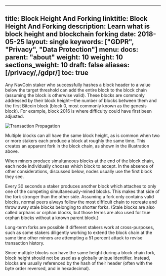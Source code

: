 

---
title: Block Height And Forking
linktitle: Block Height And Forking
description: Learn what is block height and blockchain forking
date: 2018-05-25
layout: single
keywords: ["GDPR", "Privacy", "Data Protection"]
menu:
  docs:
    parent: "about"
    weight: 10
weight: 10
sections_weight: 10
draft: false
aliases: [/privacy/,/gdpr/]
toc: true
---

Any NavCoin staker who successfully hashes a block header to a value below the target threshold can add the entire block to the block chain (assuming the block is otherwise valid). These blocks are commonly addressed by their block height—the number of blocks between them and the first Bitcoin block (block 0, most commonly known as the genesis block). For example, block 2016 is where difficulty could have first been adjusted.

![Transaction Propagation](/img/en-blockchain-fork.svg)

Multiple blocks can all have the same block height, as is common when two or more stakers each produce a block at roughly the same time. This creates an apparent fork in the block chain, as shown in the illustration above.

When miners produce simultaneous blocks at the end of the block chain, each node individually chooses which block to accept. In the absence of other considerations, discussed below, nodes usually use the first block they see.

Every 30 seconds a staker produces another block which attaches to only one of the competing simultaneously-mined blocks. This makes that side of the fork stronger than the other side. Assuming a fork only contains valid blocks, normal peers always follow the most difficult chain to recreate and throw away stale blocks belonging to shorter forks. (Stale blocks are also called orphans or orphan blocks, but those terms are also used for true orphan blocks without a known parent block.)

Long-term forks are possible if different stakers work at cross-purposes, such as some stakers diligently working to extend the block chain at the same time other miners are attempting a 51 percent attack to revise transaction history.

Since multiple blocks can have the same height during a block chain fork, block height should not be used as a globally unique identifier. Instead, blocks are usually referenced by the hash of their header (often with the byte order reversed, and in hexadecimal).
